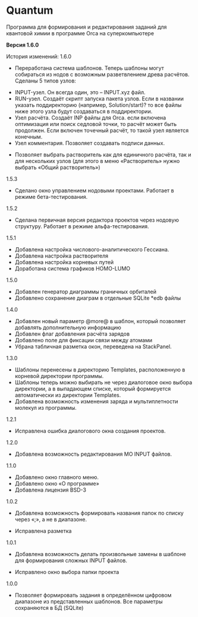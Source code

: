 # Quantum
Программа для формирования и редактирования заданий для квантовой химии в программе Orca на суперкомпьютере

**Версия 1.6.0**

История изменений:
1.6.0
* Переработана система шаблонов. Теперь шаблоны могут собираться из нодов с возможным разветвлением древа расчётов. Сделаны 5 типов узлов:
 + INPUT-узел. Он всегда один, это – INPUT.xyz файл.
 + RUN-узел. Создаёт скрипт запуска пакета узлов. Если в названии указать поддиректорию (например, Solution/start)? то все файлы ниже этого узла будут создаваться в поддиректории. 
 + Узел расчёта. Создаёт INP файлы для Orca. если включена оптимизация или поиск седловой точки, то расчёт может быть продолжен. Если включен точечный расчёт, то такой узел является конечным.
 + Узел комментария. Позволяет создавать подписи данных.
* Позволяет выбрать растворитель как для единичного расчёта, так и для нескольких узлов (для этого в меню «Растворитель» нужно выбрать «Общий растворитель»)

1.5.3
* Сделано окно управлением нодовыми проектами. Работает в режиме бета-тестирования.

1.5.2
* Сделана первичная версия редактора проектов через нодовую структуру. Работает в режиме альфа-тестирования.

1.5.1
* Добавлена настройка числового-аналитического Гессиана.
* Добавлена настройка растворителя
* Добавлена настройка корневых путей
* Доработана система графиков HOMO-LUMO

1.5.0
* Добавлен генератор диаграммы граничных орбиталей
* Добавлено сохранение диаграм в отдельные SQLite \*edb файлы

1.4.0
* Добавлен новый параметр @more@ в шаблон, который позволяет добавлять дополнительную информацию
* Добавлен флаг добавления расчёта зарядов
* Добавлено поле для фиксации связи между атомами
* Убрана табличная разметка окон, переведена на StackPanel.

1.3.0
* Шаблоны перенесены в директорию Templates, расположенную в корневой директории программы.
* Шаблоны теперь можно выбирать не через диалоговое окно выбора директории, а в выпадающем списке, который формируется автоматически из директории Templates.
* Добавлена возможность изменения заряда и мультиплетности молекул из программы.

1.2.1
* Исправлена ошибка диалогового окна создания проектов.

1.2.0
+ Добавлена возможность редактирования MO INPUT файлов.

1.1.0
+ Добавлено окно главного меню.
+ Добавлено окно «О программе»
+ Добавлена лицензия BSD-3

1.0.2
+ Добавлена возможность формировать названия папок по списку через «;», а не в диапазоне.
* Исправлена разметка

1.0.1
+ Добавлена возможность делать произвольные замены в шаблоне для формирования сложных INPUT файлов.
* Исправлено окно выбора папки проекта

1.0.0
* Позволяет формировать задания в определённом цифровом диапазоне из представленных шаблонов. Все параметры сохраняются в БД (SQLite)
